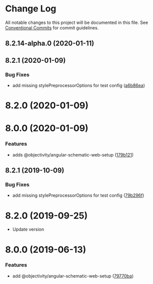# Change Log

All notable changes to this project will be documented in this file.
See [Conventional Commits](https://conventionalcommits.org) for commit guidelines.

## 8.2.14-alpha.0 (2020-01-11)



## 8.2.1 (2020-01-09)


### Bug Fixes

* add missing stylePreprocessorOptions for test config ([a6b86ea](https://github.com/ObjectivityLtd/angular-schematics/commit/a6b86ea630f85e9e858cee4a815440c58102b3e9))



# 8.2.0 (2020-01-09)



# 8.0.0 (2020-01-09)


### Features

* adds @objectivity/angular-schematic-web-setup ([179b121](https://github.com/ObjectivityLtd/angular-schematics/commit/179b12146eead15cc8a8cf07aa99dd135ec9d9dd))






## 8.2.1 (2019-10-09)


### Bug Fixes

* add missing stylePreprocessorOptions for test config ([79b296f](https://github.com/ObjectivityLtd/angular-schematics/commit/79b296f))



# 8.2.0 (2019-09-25)

* Update version

# 8.0.0 (2019-06-13)


### Features

* add @objectivity/angular-schematic-web-setup ([79770ba](https://github.com/ObjectivityLtd/angular-schematics/commit/79770ba))
